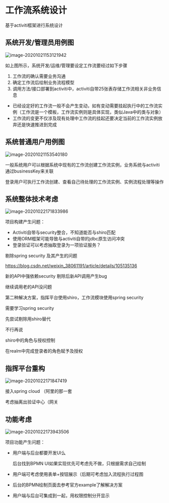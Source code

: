 # 工作流系统设计

基于activiti框架进行系统设计

## 系统开发/管理员用例图

![image-20201021153121942](D:\Learning\公司学习\activiti\工作流系统设计.assets\image-20201021153121942.png)

如上图所示，系统开发/运维/管理要设定工作流要经过如下步骤

1. 工作流的确认需要业务沟通
2. 确定工作流后绘制业务流程模型
3. 调用方法/接口部署到activiti中，activiti自带25张表存储工作流相关非业务信息



- 已经设定好的工作流一般不会产生变动，如有变动需要挂起执行中的工作流实例（工作流是一个模板，工作流实例则是具体实现，类似Java中的类与对象）
- 工作流的变更不仅涉及现有处理中工作流的挂起还要决定当前的工作流实例放弃还是快速推进到完成

## 系统普通用户用例图

![image-20201021153540180](D:\Learning\公司学习\activiti\工作流系统设计.assets\image-20201021153540180.png)

一般系统用户可以根据系统中现有的工作流创建工作流实例，业务系统与activiti通过businessKey来关联

登录用户可执行工作流创建、查看自己待处理的工作流实例、实例流程处理等操作

## 系统整体技术考虑

![image-20201022171833986](D:\Learning\公司学习\activiti\工作流系统设计.assets\image-20201022171833986.png)

项目构建产生问题：

- Activiti自带与security整合，不知道能否与shiro匹配
- 使用ORM框架可能导致与activiti自带的jdbc原生访问冲突
- 登录验证可以考虑抽取登录为一项验证服务？

剔除spring security 及其产生的问题

https://blog.csdn.net/weixin_38061191/article/details/105135136

新的API中强依赖security 剔除后新API调用产生bug

继续调用老的API没问题

第二种解决方案，指挥平台使用shiro，工作流模块使用spring security

需要学习spring security

先尝试剔除用shiro替代

不行再说



shiro中的角色与授权控制

在realm中完成登录者的角色赋予及授权



## 指挥平台重构

![image-20201022171847419](D:\Learning\公司学习\activiti\工作流系统设计.assets\image-20201022171847419.png)

接入spring cloud （阿里的那一套

考虑抽离出验证中心（网关



## 功能考虑

![image-20201022173943506](D:\Learning\公司学习\activiti\工作流系统设计.assets\image-20201022173943506.png)

项目功能产生问题：

- 用户端与后台都要开发UI么

  后台找到BPMN UI如果实现优先可考虑先不做，只根据需求自己绘制

- 用户端可考虑使用表单+按钮展示（后期可考虑加入流程执行过程图

- 后台的BPMN绘制页面去参考官方example了解解决方案

- 用户端与后台可集成到一起，用权限控制分开显示